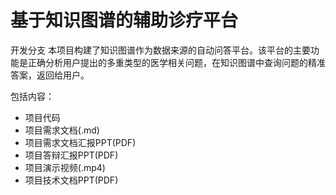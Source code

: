# 基于知识图谱的辅助诊疗平台

开发分支
本项目构建了知识图谱作为数据来源的自动问答平台。该平台的主要功能是正确分析用户提出的多重类型的医学相关问题，在知识图谱中查询问题的精准答案，返回给用户。

包括内容：
- 项目代码
- 项目需求文档(.md)
- 项目需求文档汇报PPT(PDF)
- 项目答辩汇报PPT(PDF)
- 项目演示视频(.mp4)
- 项目技术文档PPT(PDF)
